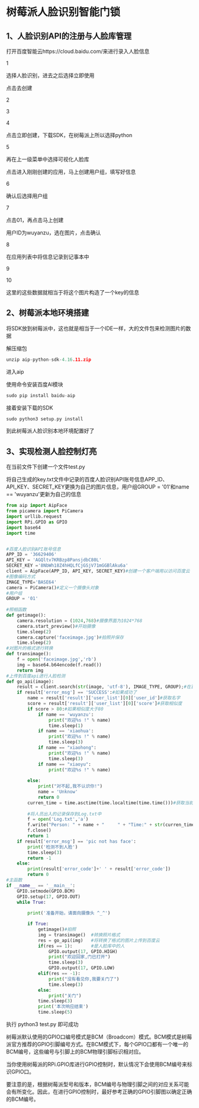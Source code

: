 # 树莓派人脸识别智能门锁

## 1、人脸识别API的注册与人脸库管理

打开百度智能云https://cloud.baidu.com/来进行录入人脸信息

1

选择人脸识别，进去之后选择立即使用

点击去创建

2

3

4

点击立即创建，下载SDK，在树莓派上所以选择python

5

再在上一级菜单中选择可视化人脸库

点击进入刚刚创建的应用，马上创建用户组，填写好信息

6

确认后选择用户组

7

点击01，再点击马上创建

用户ID为wuyanzu，选在图片，点击确认

8

在应用列表中将信息记录到记事本中

9

10

这里的这些数据就相当于将这个图片构造了一个key的信息



## 2、树莓派本地环境搭建

将SDK放到树莓派中，这也就是相当于一个IDE一样，大的文件包来检测图片的数据

解压缩包

```c
unzip aip-python-sdk-4.16.11.zip
```

进入aip

使用命令安装百度AI模块

```c
sudo pip install baidu-aip
```

接着安装下载的SDK

```c
sudo python3 setup.py install
```

到此树莓派人脸识别本地环境配置好了



## 3、实现检测人脸控制灯亮

在当前文件下创建一个文件test.py

将自己生成的key.txt文件中记录的百度人脸识别API账号信息APP_ID、API_KEY、SECRET_KEY更换为自己的图片信息，用户组GROUP = '01'和name == 'wuyanzu'更新为自己的信息

```python
from aip import AipFace
from picamera import PiCamera
import urllib.request
import RPi.GPIO as GPIO
import base64
import time


#百度人脸识别API账号信息
APP_ID = '36629406'
API_KEY = 'AGQltv7KRBzp8PansjdbC80L'
SECRET_KEY ='8NbWh18Z4hHQLfCjGSjV71mGGBlAku6a'
client = AipFace(APP_ID, API_KEY, SECRET_KEY)#创建一个客户端用以访问百度云
#图像编码方式
IMAGE_TYPE='BASE64'
camera = PiCamera()#定义一个摄像头对象
#用户组
GROUP = '01'
 
#照相函数
def getimage():
    camera.resolution = (1024,768)#摄像界面为1024*768
    camera.start_preview()#开始摄像
    time.sleep(2)
    camera.capture('faceimage.jpg')#拍照并保存
    time.sleep(2)
#对图片的格式进行转换
def transimage():
    f = open('faceimage.jpg','rb')
    img = base64.b64encode(f.read())
    return img
#上传到百度api进行人脸检测
def go_api(image):
    result = client.search(str(image, 'utf-8'), IMAGE_TYPE, GROUP);#在百度云人脸库中寻找有没有匹配的人脸
    if result['error_msg'] == 'SUCCESS':#如果成功了
        name = result['result']['user_list'][0]['user_id']#获取名字
        score = result['result']['user_list'][0]['score']#获取相似度
        if score > 80:#如果相似度大于80
            if name == 'wuyanzu':
                print("欢迎%s !" % name)
                time.sleep(1)
            if name == 'xiaohua':
                print("欢迎%s !" % name)
                time.sleep(3)
            if name == "xiaohong":
                print("欢迎%s !" % name)
                time.sleep(3)
            if name == "xiaoyu":
                print("欢迎%s !" % name)
                
        else:
            print("对不起,我不认识你!")
            name = 'Unknow'
            return 0
        curren_time = time.asctime(time.localtime(time.time()))#获取当前时间
 
        #将人员出入的记录保存到Log.txt中
        f = open('Log.txt','a')
        f.write("Person: " + name + "     " + "Time:" + str(curren_time)+'\n')
        f.close()
        return 1
    if result['error_msg'] == 'pic not has face':
        print('检测不到人脸')
        time.sleep(3)
        return -1
    else:
        print(result['error_code']+' ' + result['error_code'])
        return 0
#主函数
if __name__ == '__main__':
    GPIO.setmode(GPIO.BCM)
    GPIO.setup(17, GPIO.OUT)
    while True:
        
        print('准备开始，请面向摄像头 ^_^')

        if True:
            getimage()#拍照
            img = transimage()  #转换照片格式
            res = go_api(img)   #将转换了格式的图片上传到百度云
            if(res == 1):       #是人脸库中的人
                GPIO.output(17, GPIO.HIGH)
                print("欢迎回家,门已打开")
                time.sleep(3)
                GPIO.output(17, GPIO.LOW)
            elif(res == -1):
                print("没有看见你,我要关门了")
                time.sleep(3) 
            else:
                print("关门")
            time.sleep(3)
            print('本次响应结束')
            time.sleep(5)
```

执行 python3 test.py 即可成功



树莓派默认使用的GPIO口编号模式是BCM（Broadcom）模式。BCM模式是树莓派官方推荐的GPIO引脚编号方式。在BCM模式下，每个GPIO口都有一个唯一的BCM编号，这些编号与引脚上的BCM物理引脚标识相对应。

当你使用树莓派的RPi.GPIO库进行GPIO控制时，默认情况下会使用BCM编号来标识GPIO口。

要注意的是，根据树莓派型号和版本，BCM编号与物理引脚之间的对应关系可能会有所变化。因此，在进行GPIO控制时，最好参考正确的GPIO引脚图以确定正确的BCM编号。
